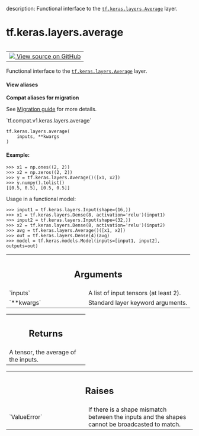 description: Functional interface to the <a href="../../../tf/keras/layers/Average.md"><code>tf.keras.layers.Average</code></a> layer.

<div itemscope itemtype="http://developers.google.com/ReferenceObject">
<meta itemprop="name" content="tf.keras.layers.average" />
<meta itemprop="path" content="Stable" />
</div>

# tf.keras.layers.average

<!-- Insert buttons and diff -->

<table class="tfo-notebook-buttons tfo-api nocontent" align="left">
<td>
  <a target="_blank" href="https://github.com/tensorflow/tensorflow/blob/r2.2/tensorflow/python/keras/layers/merge.py#L813-L846">
    <img src="https://www.tensorflow.org/images/GitHub-Mark-32px.png" />
    View source on GitHub
  </a>
</td>
</table>



Functional interface to the <a href="../../../tf/keras/layers/Average.md"><code>tf.keras.layers.Average</code></a> layer.

<section class="expandable">
  <h4 class="showalways">View aliases</h4>
  <p>
<b>Compat aliases for migration</b>
<p>See
<a href="https://www.tensorflow.org/guide/migrate">Migration guide</a> for
more details.</p>
<p>`tf.compat.v1.keras.layers.average`</p>
</p>
</section>

<pre class="devsite-click-to-copy prettyprint lang-py tfo-signature-link">
<code>tf.keras.layers.average(
    inputs, **kwargs
)
</code></pre>



<!-- Placeholder for "Used in" -->


#### Example:



```
>>> x1 = np.ones((2, 2))
>>> x2 = np.zeros((2, 2))
>>> y = tf.keras.layers.Average()([x1, x2])
>>> y.numpy().tolist()
[[0.5, 0.5], [0.5, 0.5]]
```

Usage in a functional model:

```
>>> input1 = tf.keras.layers.Input(shape=(16,))
>>> x1 = tf.keras.layers.Dense(8, activation='relu')(input1)
>>> input2 = tf.keras.layers.Input(shape=(32,))
>>> x2 = tf.keras.layers.Dense(8, activation='relu')(input2)
>>> avg = tf.keras.layers.Average()([x1, x2])
>>> out = tf.keras.layers.Dense(4)(avg)
>>> model = tf.keras.models.Model(inputs=[input1, input2], outputs=out)
```

<!-- Tabular view -->
 <table class="responsive fixed orange">
<colgroup><col width="214px"><col></colgroup>
<tr><th colspan="2"><h2 class="add-link">Arguments</h2></th></tr>

<tr>
<td>
`inputs`
</td>
<td>
A list of input tensors (at least 2).
</td>
</tr><tr>
<td>
`**kwargs`
</td>
<td>
Standard layer keyword arguments.
</td>
</tr>
</table>



<!-- Tabular view -->
 <table class="responsive fixed orange">
<colgroup><col width="214px"><col></colgroup>
<tr><th colspan="2"><h2 class="add-link">Returns</h2></th></tr>
<tr class="alt">
<td colspan="2">
A tensor, the average of the inputs.
</td>
</tr>

</table>



<!-- Tabular view -->
 <table class="responsive fixed orange">
<colgroup><col width="214px"><col></colgroup>
<tr><th colspan="2"><h2 class="add-link">Raises</h2></th></tr>

<tr>
<td>
`ValueError`
</td>
<td>
If there is a shape mismatch between the inputs and the shapes
cannot be broadcasted to match.
</td>
</tr>
</table>

